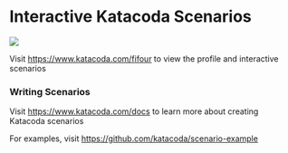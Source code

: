 # Interactive Katacoda Scenarios

[![](http://shields.katacoda.com/katacoda/fifour/count.svg)](https://www.katacoda.com/fifour "Get your profile on Katacoda.com")

Visit https://www.katacoda.com/fifour to view the profile and interactive scenarios

### Writing Scenarios
Visit https://www.katacoda.com/docs to learn more about creating Katacoda scenarios

For examples, visit https://github.com/katacoda/scenario-example
